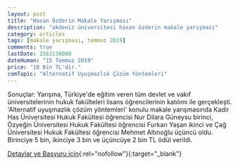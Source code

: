 ```yaml
---
layout: post
title: "Hasan Özderin Makale Yarışması"
description: "akdeniz üniversitesi hasan özderin makale yarışması"
category: articles
tags: [makale yarışması, temmuz 2019]
comments: true
lastDate: 1563138000
dateHuman: "15 Temmuz 2019"
price: "10 Bin TL'dir."
comTopic: "Alternatif Uyuşmazlık Çözüm Yöntemleri"
---
```


Sonuçlar:
Yarışma, Türkiye'de eğitim veren tüm devlet ve vakıf üniversitelerinin hukuk fakülteleri lisans öğrencilerinin katılımı ile gerçekleşti. 'Alternatif uyuşmazlık çözüm yöntemleri' konulu makale yarışmasında Kadir Has Üniversitesi Hukuk Fakültesi öğrencisi Nur Dilara Güneysu birinci, Özyeğin Üniversitesi Hukuk Fakültesi öğrencisi Furkan Yaşan ikinci ve Çağ Üniversitesi Hukuk Fakültesi öğrencisi Mehmet Altınoğlu üçüncü oldu. Birinciye 5 bin, ikinciye 3 bin ve üçüncüye 2 bin TL ödül verildi.

[Detaylar ve Başvuru için](http://makaleyarismasi.akdeniz.edu.tr/tr?utm_source=edebiyatyarismalari.com&utm_medium=affiliate&utm_campaign=cpc){:rel="nofollow"}{:target="_blank"}